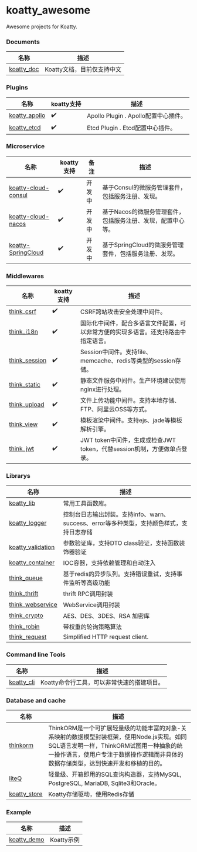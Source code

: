 # koatty_awesome
Awesome projects for Koatty.

### Documents
名称  | 描述
------------- | ------------- 
[koatty_doc](https://github.com/Koatty/koatty_doc) | Koatty文档，目前仅支持中文

### Plugins

名称  | koatty支持 | 描述
------------- | ------------- | ------------- 
[koatty_apollo](https://github.com/Koatty/think_apollo)  | ✔️ |  Apollo Plugin . Apollo配置中心插件。
[koatty_etcd](https://github.com/Koatty/koatty_etcd)  | ✔️ |  Etcd Plugin . Etcd配置中心插件。

### Microservice

名称  | koatty支持 | 备注 | 描述
------------- | ------------- | ------------- | ------------- 
[koatty-cloud-consul](https://github.com/Koatty/koatty-cloud-consul) | ✔️ | 开发中 |  基于Consul的微服务管理套件，包括服务注册、发现。
[koatty-cloud-nacos](https://github.com/Koatty/koatty-cloud-nacos) | ✔️ | 开发中 |  基于Nacos的微服务管理套件，包括服务注册、发现，配置中心等。
[koatty-SpringCloud](https://github.com/Koatty/koatty-SpringCloud) | ✔️ | 开发中 |  基于SpringCloud的微服务管理套件，包括服务注册、发现。


### Middlewares

名称  | koatty支持 | 描述
------------- | ------------- | ------------- 
[think_csrf](https://github.com/thinkkoa/think_csrf)  |✔️ |  CSRF跨站攻击安全处理中间件。
[think_i18n](https://github.com/thinkkoa/think_i18n)  |✔️ | 国际化中间件，配合多语言文件配置，可以非常方便的实现多语言。还支持路由中指定语言。
[think_session](https://github.com/thinkkoa/think_session) | ✔️ | Session中间件。支持file、memcache、redis等类型的session存储。
[think_static](https://github.com/thinkkoa/think_static)  | ✔️ |  静态文件服务中间件。生产环境建议使用nginx进行处理。
[think_upload](https://github.com/thinkkoa/think_upload)  | ✔️ |  文件上传功能中间件。支持本地存储、FTP、阿里云OSS等方式。
[think_view](https://github.com/thinkkoa/think_view)  | ✔️ |  模板渲染中间件。支持ejs、jade等模板解析引擎。
[think_jwt](https://github.com/thinkkoa/think_jwt)  | ✔️ |  JWT token中间件，生成或检查JWT token，代替session机制，方便做单点登录。


### Librarys

名称  | 描述
------------- | -------------
[koatty_lib](https://github.com/Koatty/koatty_lib)  | 常用工具函数库。
[koatty_logger](https://github.com/Koatty/koatty_logger)  | 控制台日志输出封装。支持info、warn、success、error等多种类型，支持颜色样式，支持日志存储
[koatty_validation](https://github.com/Koatty/koatty_validation)  | 参数验证库，支持DTO class验证，支持函数装饰器验证
[koatty_container](https://github.com/Koatty/think_container) | IOC容器，支持依赖管理和自动注入
[think_queue](https://github.com/thinkkoa/think_queue)  | 基于redis的异步队列。支持错误重试，支持事件监听等高级功能
[think_thrift](https://github.com/thinkkoa/think_thrift) | thrift RPC调用封装
[think_webservice](https://github.com/thinkkoa/think_webservice) | WebService调用封装
[think_crypto](https://github.com/thinkkoa/think_crypto) | AES、DES、3DES、RSA 加密库
[think_robin](https://github.com/thinkkoa/think_robin) | 带权重的轮询策略算法
[think_request](https://github.com/thinkkoa/think_request) |  Simplified HTTP request client.


### Command line Tools

名称  | 描述
------------- | -------------
[koatty_cli](https://github.com/Koatty/koatty_cli)  | Koatty命令行工具，可以非常快速的搭建项目。


### Database and cache
名称  | 描述
------------- | -------------
[thinkorm](https://github.com/thinkkoa/thinkorm)  | ThinkORM是一个可扩展轻量级的功能丰富的对象-关系映射的数据模型封装框架，使用Node.js实现。如同SQL语言发明一样，ThinkORM试图用一种抽象的统一操作语言，使用户专注于数据操作逻辑而非具体的数据存储类型，达到快速开发和移植的目的。
[liteQ](https://github.com/thinkkoa/liteQ)  | 轻量级、开箱即用的SQL查询构造器，支持MySQL, PostgreSQL, MariaDB, Sqlite3和Oracle。
[koatty_store](https://github.com/Koatty/koatty_store)  | Koatty存储驱动，使用Redis存储

### Example

名称  | 描述
------------- | -------------
[koatty_demo](https://github.com/Koatty/koatty_demo) | Koatty示例



